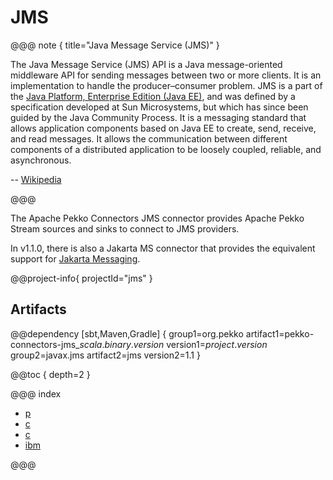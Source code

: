 # JMS

@@@ note { title="Java Message Service (JMS)" }

The Java Message Service (JMS) API is a Java message-oriented middleware API for sending messages between two or more clients. It is an implementation to handle the producer–consumer problem. JMS is a part of the [Java Platform, Enterprise Edition (Java EE)](https://docs.oracle.com/javaee/7/tutorial/jms-concepts001.htm#BNCDR), and was defined by a specification developed at Sun Microsystems, but which has since been guided by the Java Community Process. It is a messaging standard that allows application components based on Java EE to create, send, receive, and read messages. It allows the communication between different components of a distributed application to be loosely coupled, reliable, and asynchronous.

-- [Wikipedia](https://en.wikipedia.org/wiki/Java_Message_Service)

@@@

The Apache Pekko Connectors JMS connector provides Apache Pekko Stream sources and sinks to connect to JMS providers.

In v1.1.0, there is also a Jakarta MS connector that provides the equivalent support for [Jakarta Messaging](https://jakarta.ee/learn/docs/jakartaee-tutorial/current/messaging/jms-concepts/jms-concepts.html).

@@project-info{ projectId="jms" }

## Artifacts

@@dependency [sbt,Maven,Gradle] {
  group1=org.pekko
  artifact1=pekko-connectors-jms_$scala.binary.version$
  version1=$project.version$
  group2=javax.jms
  artifact2=jms
  version2=1.1
}

@@toc { depth=2 }

@@@ index

* [p](producer.md)
* [c](consumer.md)
* [c](browse.md)
* [ibm](ibm-mq.md)

@@@

